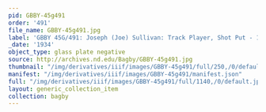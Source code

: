 ```yaml
---
pid: GBBY-45g491
order: '491'
file_name: GBBY-45g491.jpg
label: 'GBBY 45G/491: Joseph (Joe) Sullivan: Track Player, Shot Put - 1934'
_date: '1934'
object_type: glass plate negative
source: http://archives.nd.edu/Bagby/GBBY-45g491.jpg
thumbnail: "/img/derivatives/iiif/images/GBBY-45g491/full/250,/0/default.jpg"
manifest: "/img/derivatives/iiif/images/GBBY-45g491/manifest.json"
full: "/img/derivatives/iiif/images/GBBY-45g491/full/1140,/0/default.jpg"
layout: generic_collection_item
collection: bagby
---
```


